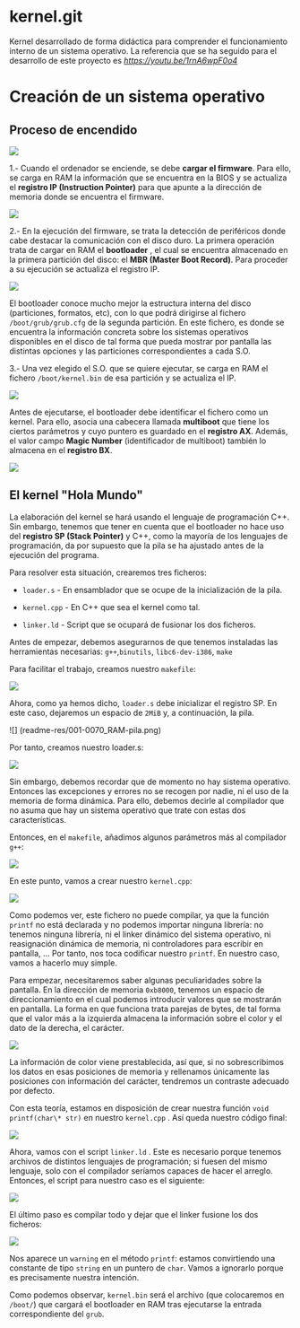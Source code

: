 # kernel.git

Kernel desarrollado de forma didáctica para comprender el funcionamiento interno de un sistema operativo.
La referencia que se ha seguido para el desarrollo de este proyecto es *https://youtu.be/1rnA6wpF0o4*

# Creación de un sistema operativo

## Proceso de encendido

![](readme-res/001-0010_vista-general.jpg)

1.- Cuando el ordenador se enciende, se debe **cargar el firmware**. Para ello, se carga en RAM la información que se encuentra en la BIOS y se actualiza el **registro IP (Instruction Pointer)** para que apunte a la dirección de memoria donde se encuentra el firmware.

![](readme-res/001-0020_RAM-firmware.png)

2.- En la ejecución del firmware, se trata la detección de periféricos donde cabe destacar la comunicación con el disco duro. La primera operación trata de cargar en RAM el **bootloader** , el cual se encuentra almacenado en la primera partición del disco: el **MBR (Master Boot Record)**. Para proceder a su ejecución se actualiza el registro IP.

![](readme-res/001-0020_RAM-bootloader.png)

El bootloader conoce mucho mejor la estructura interna del disco (particiones, formatos, etc), con lo que podrá dirigirse al fichero `/boot/grub/grub.cfg` de la segunda partición. En este fichero, es donde se encuentra la información concreta sobre los sistemas operativos disponibles en el disco de tal forma que pueda mostrar por pantalla las distintas opciones y las particiones correspondientes a cada S.O.

3.- Una vez elegido el S.O. que se quiere ejecutar, se carga en RAM el fichero `/boot/kernel.bin` de esa partición y se actualiza el IP.

![](readme-res/001-0030_RAM-kernel.png)

Antes de ejecutarse, el bootloader debe identificar el fichero como un kernel. Para ello, asocia una cabecera llamada **multiboot** que tiene los ciertos parámetros y cuyo puntero es guardado en el **registro AX**. Además, el valor campo **Magic Number** (identificador de multiboot) también lo almacena en el **registro BX**.

![](readme-res/001-0040_Multiboot.png)

## El kernel &quot;Hola Mundo&quot;

La elaboración del kernel se hará usando el lenguaje de programación C++. Sin embargo, tenemos que tener en cuenta que el bootloader no hace uso del **registro SP (Stack Pointer)** y C++, como la mayoría de los lenguajes de programación, da por supuesto que la pila se ha ajustado antes de la ejecución del programa.

Para resolver esta situación, crearemos tres ficheros:
 
- `loader.s`  - En ensamblador que se ocupe de la inicialización de la pila.

- `kernel.cpp`  - En C++ que sea el kernel como tal.

- `linker.ld`  - Script que se ocupará de fusionar los dos ficheros.

Antes de empezar, debemos asegurarnos de que tenemos instaladas las herramientas necesarias:
`g++`,`binutils`, `libc6-dev-i386`, `make`

Para facilitar el trabajo, creamos nuestro `makefile`:

![](readme-res/001-0060_makefile.png)

Ahora, como ya hemos dicho, `loader.s` debe inicializar el registro SP. En este caso, dejaremos un espacio de `2MiB` y, a continuación, la pila.

![] (readme-res/001-0070_RAM-pila.png)

Por tanto, creamos nuestro loader.s:

![](readme-res/001-0080_loader.png)

Sin embargo, debemos recordar que de momento no hay sistema operativo. Entonces las excepciones y errores no se recogen por nadie, ni el uso de la memoria de forma dinámica. Para ello, debemos decirle al compilador que no asuma que hay un sistema operativo que trate con estas dos características.

Entonces, en el `makefile`, añadimos algunos parámetros más al compilador `g++`:

![](readme-res/001-0090_params-gpp.png)

En este punto, vamos a crear nuestro `kernel.cpp`:

![](readme-res/001-0100_kernelcpp-v1.png)

Como podemos ver, este fichero no puede compilar, ya que la función `printf` no está declarada y no podemos importar ninguna librería: no tenemos ninguna librería, ni el linker dinámico del sistema operativo, ni reasignación dinámica de memoria, ni controladores para escribir en pantalla, … Por tanto, nos toca codificar nuestro `printf`. En nuestro caso, vamos a hacerlo muy simple.

Para empezar, necesitaremos saber algunas peculiaridades sobre la pantalla. En la dirección de memoria `0xb8000`, tenemos un espacio de direccionamiento en el cual podemos introducir valores que se mostrarán en pantalla. La forma en que funciona trata parejas de bytes, de tal forma que el valor más a la izquierda almacena la información sobre el color y el dato de la derecha, el carácter.

![](readme-res/001-0110_ROM-pantalla.png)

La información de color viene prestablecida, así que, si no sobrescribimos los datos en esas posiciones de memoria y rellenamos únicamente las posiciones con información del carácter, tendremos un contraste adecuado por defecto.

Con esta teoría, estamos en disposición de crear nuestra función `void printf(char\* str)` en nuestro `kernel.cpp` . Así queda nuestro código final:

![](readme-res/001-0120_kernelcpp-v2.png)

Ahora, vamos con el script `linker.ld` . Este es necesario porque tenemos archivos de distintos lenguajes de programación; si fuesen del mismo lenguaje, solo con el compilador seríamos capaces de hacer el arreglo. Entonces, el script para nuestro caso es el siguiente:

![](readme-res/001-0130_linkerld.png)

El último paso es compilar todo y dejar que el linker fusione los dos ficheros:

![](readme-res/001-0140_compilacion-make.png)

Nos aparece un `warning` en el método `printf`: estamos convirtiendo una constante de tipo `string` en un puntero de `char`. Vamos a ignorarlo porque es precisamente nuestra intención.

Como podemos observar, `kernel.bin` será el archivo (que colocaremos en `/boot/`) que cargará el bootloader en RAM tras ejecutarse la entrada correspondiente del `grub`.
